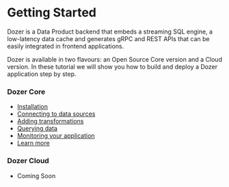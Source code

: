 # Getting Started

Dozer is a Data Product backend that embeds a streaming SQL engine, a low-latency data cache and generates gRPC and REST APIs that can be easily integrated in frontend applications.

Dozer is available in two flavours: an Open Source Core version and a Cloud version. In these tutorial we will show you how to build and deploy a Dozer application step by step.

### Dozer Core

- [Installation](./getting_started/core/installation)
- [Connecting to data sources](./getting_started/core/source)
- [Adding transformations](./getting_started/core/transform)
- [Querying data](./getting_started/core/query)
- [Monitoring your application](./getting_started/core/motitoring)
- [Learn more](./getting_started/core/learn)

### Dozer Cloud

- Coming Soon


